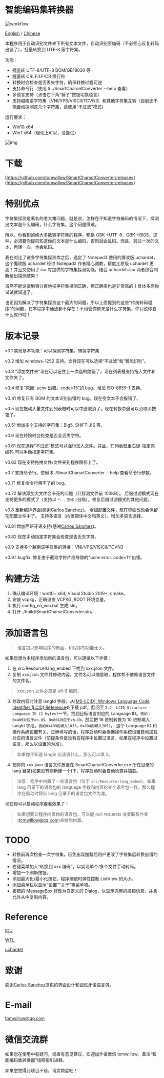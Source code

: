 # 智能编码集转换器

![workflow](https://github.com/tomwillow/SmartCharsetConverter/actions/workflows/cmake-single-platform.yml/badge.svg)

[English](README-en.md) / [Chinese](README.md)

本程序用于自动识别文件夹下所有文本文件，自动识别原编码（不必担心反复转码出错了），批量转换到 UTF-8 等字符集。

功能：

- 批量转 UTF-8/UTF-8 BOM/GB18030 等
- 批量转 CRLF/LF/CR 换行符
- 转换时会检查是否丢失字符，确保转换过程可逆
- 支持命令行（使用 $ ./SmartCharsetConverter --help 查看）
- 多语言支持（点击右下角“锤子”按钮切换语言）
- 支持越南语字符集（VNI/VPS/VISCII/TCVN3）和其他字符集互转（目前还不能自动探测这几个字符集，请使用“不过滤”模式）

运行要求：

- Win10 x64
- Win7 x64（理论上可以，没尝试）

![img](snapshot/v0.8-chinese.png "截图")

# 下载

[https://github.com/tomwillow/SmartCharsetConverter/releases](https://github.com/tomwillow/SmartCharsetConverter/releases)

# 特别优点

字符集探测是著名的老大难问题，就是说，怎样在不知道字符编码的情况下，探测出文本是什么编码，什么字符集。这个问题很难。

所以，你看到的绝大多数转字符集的程序，都是 GBK->UTF-8，GBK->BIG5，这种，必须要你提前知道你的文本是什么编码，否则就会乱码。而且，转过一次的文本，再转一次，也会乱码。

我在对比了诸多字符集探测库之后，选定了 Notepad3 使用的魔改版 uchardet，这个魔改版 uchardet 经过 Notepad3 作者精心调教，精度比原版 uchardet 更高！并且又使用了 icu 库提供的字符集探测功能，结合 uchardet+icu 两者综合判断给出探测结果！

虽然不能说做到百分百地把字符集探测正确，但正确率也是非常高的！具体多高你试试就知道了。

也正因为解决了字符集探测这个最大的问题，所以上面提到的这些“传统转码程序”的问题，在本程序中通通都不存在！不用管你原来是什么字符集，你只说你要什么就行啦！

# 版本记录

v0.1 实现基本功能：可以探测字符集，转换字符集

v0.2 增加 windows-1252 支持。文件现在可以选择“不过滤”和“智能识别”。

v0.3 “添加文件夹”现在可以记住上一次选的路径了。现在列表框支持拖入文件和文件夹了。

v0.4 修复“原因: ucnv 出错。code=15”的 bug。增加 ISO-8859-1 支持。

v0.41 修复只有 BOM 的文本识别出错的 bug。现在空文本不会报错了。

v0.5 现在拖动大量文件到列表框时可以中途取消了。现在转换中途可以点取消按钮了。

v0.51 增加多个支持的字符集：Big5, SHIFT-JIS 等。

v0.6 现在转换时会检查是否会丢失字符。

v0.61 现在选择“不过滤”模式可以强行加入文件。并且，在列表框里右键-指定原编码 可以手动指定字符集。

v0.62 现在支持拖拽文件/文件夹到程序图标上了。

v0.7 支持命令行。使用 $ ./SmartCharsetConverter --help 查看命令行参数。

v0.71 修复命令行用不了的 bug。

v0.72 解决添加大文件会卡死的问题（只探测文件前 100KB）。
后缀过滤模式现在支持更多的模式了（支持以 `*.` `.` `空格` `|`分隔）。修复后缀过滤模式的其他问题。

v0.8 重新编排界面(感谢[Carlos Sánchez](https://github.com/c-sanchez))。
增加配置文件，现在界面改动会保留在配置文件中了。
支持多语言（内置简体中文和英文）。增加多语言选择。

v0.81 增加西班牙语支持(感谢[Carlos Sánchez](https://github.com/c-sanchez))。

v0.82 现在手动指定字符集会检查是否丢失字符。

v0.9 支持多个越南语字符集的转换：VNI/VPS/VISICII/TCVN3

v0.9.1 bugfix: 修复由于截取字符片段导致的"ucnv error. code=11"出错。

# 构建方法

1. 确认编译环境：win10+ x64, Visual Studio 2019+, cmake。
2. 安装 vcpkg，正确设置 VCPKG_ROOT 环境变量。
3. 执行 config_on_win.bat 生成.sln。
4. 打开 ./build/SmartCharsetConverter.sln。

# 添加语言包

> 语言包只影响程序的界面，和程序的功能无关。

如果您想为本程序添加新的语言包，可以遵循以下步骤：

1. 在 src/Resource/lang_embed 下找到 xxx.json 文件。
2. 复制 xxx.json 文件并修改内容。文件名可以随意取，程序并不依赖语言文件的文件名。

> xxx.json 文件必须是 utf-8 编码。

3. 修改内容时注意 langId 字段，从[[MS-LCID]: Windows Language Code Identifier (LCID) Reference](https://learn.microsoft.com/en-us/openspecs/windows_protocols/ms-lcid/70feba9f-294e-491e-b6eb-56532684c37f?redirectedfrom=MSDN)处下载 pdf，翻阅至 `2.2  LCID Structure - Language ID (2 bytes)`一节，找到目标语言对应的 Language ID。`例如：0x409对应于en-US，0x804对应于zh-CN。`然后把 16 进制转换为 10 进制填入 langId 字段。`例如0x409则填入1033，0x804则填入2052`。
   这个 Language ID 和操作系统设置有关，正确填写的话，程序启动时会根据操作系统设置自动加载对应的语言文件（前提条件是没有在程序中设置过语言，如果在程序中设置过语言，那么以设置的为准）。

> 如果你不知道 langId 应该填什么，那么可以填 0。

4. 把你的 xxx.json 语言文件放置在 SmartCharsetConverter.exe 所在目录的 lang 目录(如果没有则新建一个)下，程序启动时会自动检查并加载。

> 注意：程序中内置了一些语言包（位于 `src/Resource/lang_embed`)，如果 lang 目录下的语言包的 language 字段和内置的某个语言包一样，那么程序在启动时将以 lang 目录下的语言包文件为准。

现在你可以启动程序查看效果了！

> 如果想要让程序内置你的语言包，可以提 pull requests 或者联系作者(tomwillow@qq.com)来给你内置。

# TODO

- 转换前再次检查一次字符集，已免出现加载后用户更改了字符集后转换出错的情况。
- 右键菜单加入“转换到 xxx 编码”，以实现单个/多个文件手动转码。
- 增加一个刷新按钮。
- 添加最大化/最小化按钮，程序缩放时弹性控制 ListView 的大小。
- 添加菜单栏以显示“设置”“关于”等菜单项。
- 报错的 MessageBox 修改为自定义的 Dialog，以显示完整的报错信息，并且允许从中复制内容。

# Reference

[ICU](https://icu.unicode.org/)

[WTL](https://sourceforge.net/projects/wtl)

[uchardet](https://github.com/rizonesoft/Notepad3/tree/master/src/uchardet)

# 致谢

感谢[Carlos Sánchez](https://github.com/c-sanchez)提供的界面设计和西班牙语语言包。

# E-mail

tomwillow@qq.com

# 微信交流群

如果您在使用中有疑问，或者有意见建议，欢迎加作者微信 tomwillow。备注“智能编码集转换器”按照指引进群。

如果您觉得此项目不错，请赏颗星吧！
